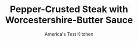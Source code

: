 ---
layout: ../../layouts/MarkdownPostLayout.astro
title: Pepper-Crusted Steak with Worcestershire-Butter Sauce
author: America's Test Kitchen
pubDate: 2023-03-15
description: "For an easy, yet impressive way to dress up strip steaks, we give ours a crisp pepper crust and make our own Worcestershire-butter sauce."
image_url: https://res.cloudinary.com/hksqkdlah/image/upload/ar_1:1,c_fill,dpr_2.0,f_auto,fl_lossy.progressive.strip_profile,g_faces:auto,q_auto:low,w_344/5271_sfs-qdr07-cvr-4c-steakpoivre3-001-1-317076
tags: ["Main Courses","Beef","30-Minute Suppers"]
calories: 1105
protein: 12
carbohydrates: 8
fats: 
fiber: 
ingredients: ["4 , boneless strip steaks (8 to 10 ounces), about 1 inch thick",", Table salt","1 tablespoon, coarsely ground black pepper","1 tablespoon, vegetable oil","1 , minced shallot","1/2 cup, red wine","1/2 cup, low-sodium chicken broth","1/4 cup, Worcestershire sauce","1 teaspoon, fresh thyme minced","2 tablespoon, unsalted butter"]
serves: 4
time: ""
instructions: ["Pat steaks dry with paper towels and season with salt. Rub one side of each steak with pepper. Heat oil in large skillet over medium-high heat until just smoking. Place steaks with peppered side down in skillet and cook until well browned on both sides, 3 to 5 minutes per side. Transfer to plate and tent with foil.","Add shallot to empty skillet and cook until softened, about 1 minute. Add wine, broth, Worcestershire, and thyme and simmer, scraping up browned bits with wooden spoon, until reduced by half, about 5 minutes. Add accumulated steak juices back to pan, whisk in butter, and season with salt. Pour sauce over steaks. Serve."]
nutrition: ["449 mg Potassium","134 mg Phosphorus","41 mg Calcium","2 mg Iron","23 mg Magnesium","389 mg Sodium","2 mg Zinc","19 g Fat","2 mg Niacin (B3)","8 g Monounsaturated","1 g Polyunsaturated","3 mg Vitamin C","62 mg Cholesterol","7 g Saturated","10 µg Folate (food)","3 g Sugars","4 µg Vitamin K","116 g Water","8 g Carbs","7 µg Folate equivalent (total)","12 g Protein","1 µg Vitamin B12","50 µg Vitamin A","276 kcal Energy","1105 calories"]
notes: "You will need a 12-inch skillet for this recipe. To ensure even browning, look for steaks no wider than 3 inches."
---